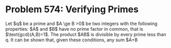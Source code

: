 # Problem 574: Verifying Primes
Let \$q\$ be a prime and \$A \\ge B &gt;0\$ be two integers with the
following properties: \$A\$ and \$B\$ have no prime factor in common,
that is \$\\text{gcd}(A,B)=1\$. The product \$AB\$ is divisible by every
prime less than q. It can be shown that, given these conditions, any sum
\$A+B
